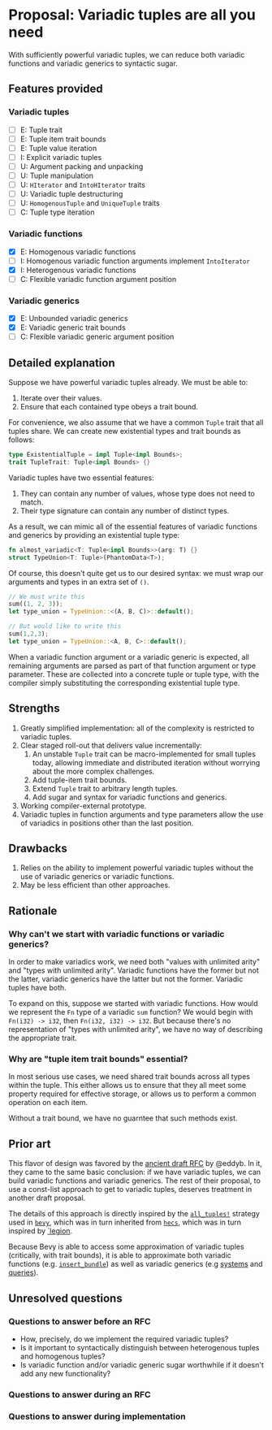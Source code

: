 # Proposal: Variadic tuples are all you need

With sufficiently powerful variadic tuples, we can reduce both variadic functions and variadic generics to syntactic sugar.

## Features provided

### Variadic tuples

- [ ] E: Tuple trait
- [ ] E: Tuple item trait bounds
- [ ] E: Tuple value iteration
- [ ] I: Explicit variadic tuples
- [ ] U: Argument packing and unpacking
- [ ] U: Tuple manipulation
- [ ] U: `HIterator` and `IntoHIterator` traits
- [ ] U: Variadic tuple destructuring
- [ ] U: `HomogenousTuple` and `UniqueTuple` traits
- [ ] C: Tuple type iteration

### Variadic functions

- [x] E: Homogenous variadic functions
- [ ] I: Homogenous variadic function arguments implement `IntoIterator`
- [x] I: Heterogenous variadic functions
- [ ] C: Flexible variadic function argument position

### Variadic generics

- [x] E: Unbounded variadic generics
- [x] E: Variadic generic trait bounds
- [ ] C: Flexible variadic generic argument position
  
## Detailed explanation

Suppose we have powerful variadic tuples already.
We must be able to:

1. Iterate over their values.
2. Ensure that each contained type obeys a trait bound.

For convenience, we also assume that we have a common `Tuple` trait that all tuples share.
We can create new existential types and trait bounds as follows:

```rust
type ExistentialTuple = impl Tuple<impl Bounds>;
trait TupleTrait: Tuple<impl Bounds> {}
```

Variadic tuples have two essential features:

1. They can contain any number of values, whose type does not need to match.
2. Their type signature can contain any number of distinct types.

As a result, we can mimic all of the essential features of variadic functions and generics by providing an existential tuple type:

```rust
fn almost_variadic<T: Tuple<impl Bounds>>(arg: T) {}
struct TypeUnion<T: Tuple>(PhantomData<T>);
```

Of course, this doesn't quite get us to our desired syntax: we must wrap our arguments and types in an extra set of `()`.

```rust
// We must write this
sum((1, 2, 3));
let type_union = TypeUnion::<(A, B, C)>::default();

// But would like to write this
sum(1,2,3);
let type_union = TypeUnion::<A, B, C>::default();
```

When a variadic function argument or a variadic generic is expected, all remaining arguments are parsed as part of that function argument or type parameter.
These are collected into a concrete tuple or tuple type, with the compiler simply substituting the corresponding existential tuple type.

## Strengths

1. Greatly simplified implementation: all of the complexity is restricted to variadic tuples.
2. Clear staged roll-out that delivers value incrementally:
   1. An unstable `Tuple` trait can be macro-implemented for small tuples today, allowing immediate and distributed iteration without worrying about the more complex challenges.
   2. Add tuple-item trait bounds.
   3. Extend `Tuple` trait to arbitrary length tuples.
   4. Add sugar and syntax for variadic functions and generics.
3. Working compiler-external prototype.
4. Variadic tuples in function arguments and type parameters allow the use of variadics in positions other than the last position.

## Drawbacks

1. Relies on the ability to implement powerful variadic tuples without the use of variadic generics or variadic functions.
2. May be less efficient than other approaches.

## Rationale

### Why can't we start with variadic functions or variadic generics?

In order to make variadics work, we need both "values with unlimited arity" and "types with unlimited arity".
Variadic functions have the former but not the latter, variadic generics have the latter but not the former.
Variadic tuples have both.

To expand on this, suppose we started with variadic functions.
How would we represent the `Fn` type of a variadic `sum` function?
We would begin with `Fn(i32) -> i32`, then `Fn(i32, i32) -> i32`.
But because there's no representation of "types with unlimited arity", we have no way of describing the appropriate trait.

### Why are "tuple item trait bounds" essential?

In most serious use cases, we need shared trait bounds across all types within the tuple.
This either allows us to ensure that they all meet some property required for effective storage,
or allows us to perform a common operation on each item.

Without a trait bound, we have no guarntee that such methods exist.

## Prior art

This flavor of design was favored by the [ancient draft RFC](https://github.com/rust-lang/rfcs/issues/376) by @eddyb.
In it, they came to the same basic conclusion: if we have variadic tuples, we can build variadic functions and variadic generics.
The rest of their proposal, to use a const-list approach to get to variadic tuples, deserves treatment in another draft proposal.

The details of this approach is directly inspired by the [`all_tuples!`](../use-cases/heterogenous-lists.md#alltuples-macro) strategy used in [`bevy`](https://github.com/bevyengine/bevy), which was in turn inherited from [`hecs`](https://github.com/Ralith/hecs), which was in turn inspired by [`legion](https://github.com/amethyst/legion).

Because Bevy is able to access some approximation of variadic tuples (critically, with trait bounds), it is able to approximate both variadic functions (e.g. [`insert_bundle`](https://docs.rs/bevy/0.6/bevy/ecs/system/struct.EntityCommands.html#method.insert_bundle)) as well as variadic generics (e.g [systems](https://github.com/bevyengine/bevy/blob/v0.6.1/examples/ecs/ecs_guide.rs) and [queries](https://docs.rs/bevy/0.6/bevy/ecs/system/struct.Query.html)).

## Unresolved questions

### Questions to answer before an RFC

- How, precisely, do we implement the required variadic tuples?
- Is it important to syntactically distinguish between heterogenous tuples and homogenous tuples?
- Is variadic function and/or variadic generic sugar worthwhile if it doesn't add any new functionality?

### Questions to answer during an RFC

### Questions to answer during implementation
